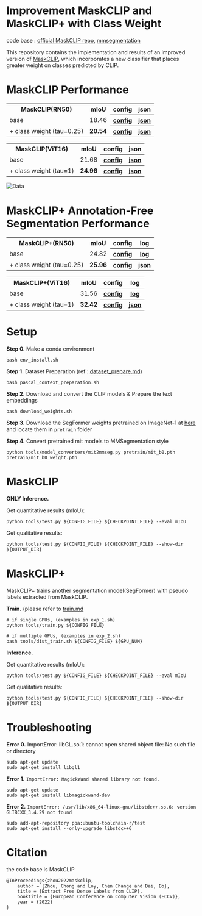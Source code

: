 # Improvement MaskCLIP and MaskCLIP+ with Class Weight
code base : [official MaskCLIP repo](https://github.com/chongzhou96/MaskCLIP), [mmsegmentation](https://github.com/open-mmlab/mmsegmentation)

This repository contains the implementation and results of an improved version of [MaskCLIP](https://arxiv.org/abs/2112.01071), which incorporates a new classifier that places greater weight on classes predicted by CLIP.

# MaskCLIP Performance

<table>
    <tr>
        <th>MaskCLIP(RN50)</th>
        <th>mIoU</th>
        <th>config</th>
        <th>json</th>
    </tr>
    <tr>
        <td> base  </td>
        <td>18.46</td>
        <th><a href="https://github.com/dgymjol/MaskCLIP_SegFormer/blob/master/configs/maskclip/maskclip_r50_520x520_pascal_context_59.py">config</a></th>
        <th><a href="https://github.com/dgymjol/MaskCLIP_SegFormer/blob/master/work_dirs/maskclip_r50_520x520_pascal_context_59/eval_single_scale_20230427_211723.json">json</a></th>
    </tr>
    <tr>
        <td> + class weight (tau=0.25)</td>
        <td> <strong>20.54 </strong></td>
        <th><a href="https://github.com/dgymjol/MaskCLIP_SegFormer/blob/master/configs/maskclip_text/maskclip_text_r50_520x520_pascal_context_59.py">config</a></th>
        <th><a href="https://github.com/dgymjol/MaskCLIP_SegFormer/blob/master/work_dirs/maskclip-text-vit16/r50/eval_single_scale_20230521_161506.json">json</a></th>
    </tr>
</table>

<table>
    <tr>
        <th>MaskCLIP(ViT16)</th>
        <th>mIoU</th>
        <th>config</th>
        <th>json</th>
    </tr>
    <tr>
        <td> base  </td>
        <td>21.68</td>
        <th><a href="https://github.com/dgymjol/MaskCLIP_SegFormer/blob/master/configs/maskclip/maskclip_vit16_520x520_pascal_context_59.py">config</a></th>
        <th><a href="https://github.com/dgymjol/MaskCLIP_SegFormer/blob/master/work_dirs/maskclip_vit16_520x520_pascal_context_59/eval_single_scale_20230427_214100.json">json</a></th>
    </tr>
    <tr>
        <td> + class weight (tau=1)</td>
        <td> <strong>24.96 </strong></td>
        <th><a href="https://github.com/dgymjol/MaskCLIP_SegFormer/blob/master/configs/maskclip_text/maskclip_text_vit16_520x520_pascal_context_59.py">config</a></th>
        <th><a href="https://github.com/dgymjol/MaskCLIP_SegFormer/blob/master/work_dirs/maskclip-text-vit16/vit16/eval_single_scale_20230521_164456.json">json</a></th>
    </tr>
</table> 

![Data](demo/demo_class_weight.png)


# MaskCLIP+ Annotation-Free Segmentation Performance

<table>
    <tr>
        <th>MaskCLIP+(RN50)</th>
        <th>mIoU</th>
        <th>config</th>
        <th>log</th>
    </tr>
    <tr>
        <td> base  </td>
        <td>24.82</td>
        <th><a href="https://github.com/dgymjol/MaskCLIP_SegFormer/blob/master/work_dirs/anno_free/r50-dl2/maskclip_plus_r50_deeplabv2_r101-d8_480x480_4k_pascal_context_59.py">config</a></th>
        <th><a href="https://github.com/dgymjol/MaskCLIP_SegFormer/blob/master/work_dirs/anno_free/r50-dl2/20230220_004900.log">log</a></th>
    </tr>
    <tr>
        <td> + class weight (tau=0.25)</td>
        <td> <strong> 25.96 </strong></td>
        <th><a href="https://github.com/dgymjol/MaskCLIP_SegFormer/blob/master/work_dirs/anno_free/r50-dl2-text-vit16/maskclip_plus_r50_deeplabv2_r101-d8_class_weight_480x480_4k_pascal_context_59.py">config</a></th>
        <th><a href="https://github.com/dgymjol/MaskCLIP_SegFormer/blob/master/work_dirs/anno_free/r50-dl2-text-vit16/20230521_191842.log">json</a></th>
    </tr>
</table>

<table>
    <tr>
        <th>MaskCLIP+(ViT16)</th>
        <th>mIoU</th>
        <th>config</th>
        <th>log</th>
    </tr>
    <tr>
        <td> base  </td>
        <td>31.56</td>
        <th><a href="https://github.com/dgymjol/MaskCLIP_SegFormer/blob/master/work_dirs/anno_free/vit-dlv2/maskclip_plus_vit16_deeplabv2_r101-d8_480x480_4k_pascal_context_59.py">config</a></th>
        <th><a href="https://github.com/dgymjol/MaskCLIP_SegFormer/blob/master/work_dirs/anno_free/vit-dlv2/20230219_231252.log">log</a></th>
    </tr>
    <tr>
        <td> + class weight (tau=1)</td>
        <td> <strong>32.42</strong></td>
        <th><a href="https://github.com/dgymjol/MaskCLIP_SegFormer/blob/master/work_dirs/anno_free/vit-dlv2-text-vit16/maskclip_plus_vit16_deeplabv2_r101-d8_class_weight_480x480_4k_pascal_context_59.py">config</a></th>
        <th><a href="https://github.com/dgymjol/MaskCLIP_SegFormer/blob/master/work_dirs/anno_free/vit-dlv2-text-vit16/20230521_171058.log">json</a></th>
    </tr>
</table>


# Setup
**Step 0.**  Make a conda environment
```shell
bash env_install.sh
```

**Step 1.**  Dataset Preparation (ref : [dataset_prepare.md](docs/en/dataset_prepare.md#prepare-datasets))

```shell
bash pascal_context_preparation.sh
```

**Step 2.**  Download and convert the CLIP models & Prepare the text embeddings

```shell
bash download_weights.sh
```

**Step 3.**  Download the SegFormer weights pretrained on ImageNet-1 at [here](https://github.com/NVlabs/SegFormer#trainings) and locate them in `pretrain` folder

**Step 4.** Convert pretrained mit models to MMSegmentation style
```shell
python tools/model_converters/mit2mmseg.py pretrain/mit_b0.pth pretrain/mit_b0_weight.pth
```

# MaskCLIP
**ONLY Inference.** 

Get quantitative results (mIoU):
```shell
python tools/test.py ${CONFIG_FILE} ${CHECKPOINT_FILE} --eval mIoU
```
Get qualitative results:
```shell
python tools/test.py ${CONFIG_FILE} ${CHECKPOINT_FILE} --show-dir ${OUTPUT_DIR}
```

# MaskCLIP+

MaskCLIP+ trains another segmentation model(SegFormer) with pseudo labels extracted from MaskCLIP.

**Train.** (please refer to [train.md](docs/en/train.md)

```shell
# if single GPUs, (examples in exp_1.sh)
python tools/train.py ${CONFIG_FILE}

# if multiple GPUs, (examples in exp_2.sh)
bash tools/dist_train.sh ${CONFIG_FILE} ${GPU_NUM}
```

**Inference.** 

Get quantitative results (mIoU):
```shell
python tools/test.py ${CONFIG_FILE} ${CHECKPOINT_FILE} --eval mIoU
```
Get qualitative results:
```shell
python tools/test.py ${CONFIG_FILE} ${CHECKPOINT_FILE} --show-dir ${OUTPUT_DIR}
```

# Troubleshooting

**Error 0.** ImportError: libGL.so.1: cannot open shared object file: No such file or directory
```shell
sudo apt-get update
sudo apt-get install libgl1
```

**Error 1.** `ImportError: MagickWand shared library not found.`
```shell
sudo apt-get update
sudo apt-get install libmagickwand-dev
```

**Error 2.** `ImportError: /usr/lib/x86_64-linux-gnu/libstdc++.so.6: version GLIBCXX_3.4.29 not found `
```shell
sudo add-apt-repository ppa:ubuntu-toolchain-r/test
sudo apt-get install --only-upgrade libstdc++6
```

# Citation
the code base is  MaskCLIP
```
@InProceedings{zhou2022maskclip,
    author = {Zhou, Chong and Loy, Chen Change and Dai, Bo},
    title = {Extract Free Dense Labels from CLIP},
    booktitle = {European Conference on Computer Vision (ECCV)},
    year = {2022}
}
```